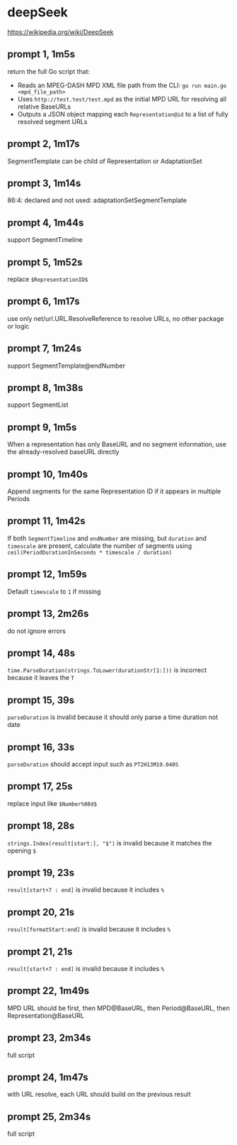 # deepSeek

https://wikipedia.org/wiki/DeepSeek

## prompt 1, 1m5s

return the full Go script that:
- Reads an MPEG-DASH MPD XML file path from the CLI: `go run main.go <mpd_file_path>`
- Uses `http://test.test/test.mpd` as the initial MPD URL for resolving all relative BaseURLs
- Outputs a JSON object mapping each `Representation@id` to a list of fully resolved segment URLs

## prompt 2, 1m17s

SegmentTemplate can be child of Representation or AdaptationSet

## prompt 3, 1m14s

86:4: declared and not used: adaptationSetSegmentTemplate

## prompt 4, 1m44s

support SegmentTimeline

## prompt 5, 1m52s

replace `$RepresentationID$`

## prompt 6, 1m17s

use only net/url.URL.ResolveReference to resolve URLs, no other package or logic

## prompt 7, 1m24s

support SegmentTemplate@endNumber

## prompt 8, 1m38s

support SegmentList

## prompt 9, 1m5s

When a representation has only BaseURL and no segment information, use the
already-resolved baseURL directly

## prompt 10, 1m40s

Append segments for the same Representation ID if it appears in multiple
Periods

## prompt 11, 1m42s

If both `SegmentTimeline` and `endNumber` are missing, but `duration` and
`timescale` are present, calculate the number of segments using
`ceil(PeriodDurationInSeconds * timescale / duration)`

## prompt 12, 1m59s

Default `timescale` to `1` if missing

## prompt 13, 2m26s

do not ignore errors

## prompt 14, 48s

`time.ParseDuration(strings.ToLower(durationStr[1:]))` is incorrect because it
leaves the `T`

## prompt 15, 39s

`parseDuration` is invalid because it should only parse a time duration not date

## prompt 16, 33s

`parseDuration` should accept input such as `PT2H13M19.040S`

## prompt 17, 25s

replace input like `$Number%08d$`

## prompt 18, 28s

`strings.Index(result[start:], "$")` is invalid because it matches the opening
`$`

## prompt 19, 23s

`result[start+7 : end]` is invalid because it includes `%`

## prompt 20, 21s

`result[formatStart:end]` is invalid because it includes `%`

## prompt 21, 21s

`result[start+7 : end]` is invalid because it includes `%`

## prompt 22, 1m49s

MPD URL should be first, then MPD@BaseURL, then Period@BaseURL, then
Representation@BaseURL

## prompt 23, 2m34s

full script

## prompt 24, 1m47s

with URL resolve, each URL should build on the previous result

## prompt 25, 2m34s

full script
